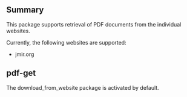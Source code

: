## Summary

This package supports retrieval of PDF documents from the individual websites.

Currently, the following websites are supported:

- jmir.org

## pdf-get

The download_from_website package is activated by default.
